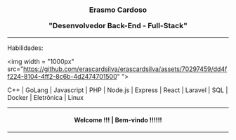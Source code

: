 <div align="center"><h3>Erasmo Cardoso <p> "Desenvolvedor Back-End - Full-Stack"</h3></div>
<hr>
Habilidades: 

<img width = "1000px" src="https://github.com/erascardsilva/erascardsilva/assets/70297459/dd4ff224-8104-4ff2-8c6b-4d2474701500"
">


C++ | GoLang | Javascript | PHP | Node.js | Express | React | Laravel | SQL | Docker | Eletrônica | Linux
<hr>       
<div align="center"><h4>  Welcome !!!  |    Bem-vindo !!!!!! </h4></div>

<hr>
